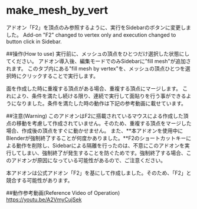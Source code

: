 # make_mesh_by_vert
アドオン「F2」を頂点のみ参照するように、実行をSidebarのボタンに変更しました。
Add-on "F2" changed to vertex only and execution changed to button click in Sidebar.

##操作(How to use)
実行前に、メッシュの頂点をひとつだけ選択した状態にしてください。
アドオン導入後、編集モードでのみSidebarに"fill mesh"が追加されます。
このタブ内にある"fill mesh by vertex"を、メッシュの頂点ひとつを選択時にクリックすることで実行します。

面を作成した時に重複する頂点がある場合、重複する頂点にマージします。
これにより、条件を満たし続ける限り、連続で実行して面貼りを行う事ができるようになりました。条件を満たした時の動作は下記の参考動画に載せています。

##注意(Warning)
このアドオンはF2に搭載されているマウスによる作成した頂点の移動を考慮して作成されていません。そのため、重複する頂点をマージした場合、作成後の頂点をすぐに動かせません。
また、**本アドオンを使用中にBlenderが強制終了することが何度かありました。**F2のショートカットキーによる動作を削除し、Sidebarによる隔離を行ったのは、不意にこのアドオンを実行してしまい、強制終了が発生することを防ぐためです。強制終了する場合、このアドオンが原因になっている可能性があるので、ご注意ください。

本アドオンは公式アドオン「F2」を基にして作成しました。そのため、「F2」と競合する可能性があります。

##動作参考動画(Reference Video of Operation)
https://youtu.be/A2VmyCujSek